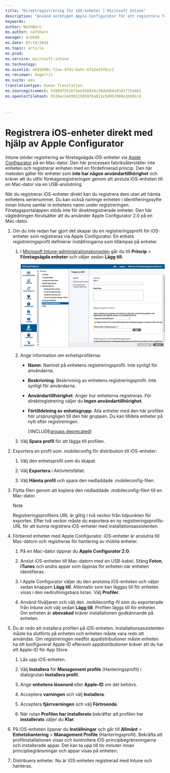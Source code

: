 ```yaml
---
title: "Direktregistrering för iOS-enheter | Microsoft Intune"
description: "Använd verktyget Apple Configurator för att registrera företagsägda iOS-enheter direkt med en fördefinierade princip genom att ansluta dem via USB till en Mac-dator."
keywords: 
author: NathBarn
ms.author: nathbarn
manager: arob98
ms.date: 07/19/2016
ms.topic: article
ms.prod: 
ms.service: microsoft-intune
ms.technology: 
ms.assetid: a692b90c-72ae-47d1-ba9c-67a2e2576cc2
ms.reviewer: dagerrit
ms.suite: ems
translationtype: Human Translation
ms.sourcegitcommit: 52069f551b73ee938818c30de664e93d1775a061
ms.openlocfilehash: 9526ac2eb902198597ba811c5d957d69e1b991c6


---
```


# Registrera iOS-enheter direkt med hjälp av Apple Configurator
Intune stöder registrering av företagsägda iOS-enheter via [Apple Configurator](http://go.microsoft.com/fwlink/?LinkId=518017) på en Mac-dator. Den här processen fabriksåterställer inte enheten och registrerar enheten med en fördefinierad princip. Den här metoden gäller för enheter som **inte har någon användartillhörighet** och kräver att du utför företagsregistreringen genom att ansluta iOS-enheten till en Mac-dator via en USB-anslutning.

När du registrerar iOS-enheter direkt kan du registrera dem utan att hämta enhetens serienummer. Du kan också namnge enheten i identifieringssyfte innan Intune samlar in enhetens namn under registreringen. Företagsportalappen stöds inte för direktregistrerade enheter. Den här vägledningen förutsätter att du använder Apple Configurator 2.0 på en Mac-dator.

1.  Om du inte redan har gjort det skapar du en registreringsprofil för iOS-enheter som registreras via Apple Configurator. En enhets registreringsprofil definierar inställningarna som tillämpas på enheter.

    1.  I [Microsoft Intune-administrationskonsolen](http://manage.microsoft.com) går du till **Princip** &gt; **Företagsägda enheter** och väljer sedan **Lägg till**.

        ![Skapa sida för mobilenhetsregistrering](../media/pol-sa-corp-enroll.png)

    2.  Ange information om enhetsprofilerna:

        -   **Namn**: Namnet på enhetens registreringsprofil. Inte synligt för användarna.

        -   **Beskrivning**: Beskrivning av enhetens registreringsprofil. Inte synligt för användarna.

        -   **Användartillhörighet**: Anger hur enheterna registreras. För direktregistrering väljer du **Ingen användartillhörighet**.

        -   **Förtilldelning av enhetsgrupp**: Alla enheter med den här profilen hör ursprungligen till den här gruppen. Du kan tilldela enheter på nytt efter registreringen.

            [!INCLUDE[groups deprecated](../includes/group-deprecation.md)]

    3.  Välj **Spara profil** för att lägga till profilen.

5.  Exportera en profil som .mobileconfig för distribution till iOS-enheter:

    1.   Välj den enhetsprofil som du skapat.

    2.   Välj **Exportera** i Aktivitetsfältet.

    3.   Välj **Hämta profil** och spara den nedladdade .mobileconfig-filen.

6.  Flytta filen genom att kopiera den nedladdade .mobileconfig-filen till en Mac-dator.
    > [!NOTE]
    > Registreringsprofilens URL är giltig i två veckor från tidpunkten för exporten. Efter två veckor måste du exportera en ny registreringsprofils-URL för att kunna registrera iOS-enheter med installationsassistenten.

7.  Förbered enheten med Apple Configurator. iOS-enheter är anslutna till Mac-datorn och registreras för hantering av mobila enheter.

    1.  På en Mac-dator öppnar du **Apple Configurator 2.0**.

    2.  Anslut iOS-enheten till Mac-datorn med en USB-kabel. Stäng **Foton**, **iTunes** och andra appar som öppnas för enheten när enheten identifieras.

    3.  I Apple Configurator väljer du den anslutna iOS-enheten och väljer sedan knappen **Lägg till**. Alternativ som kan läggas till för enheten visas i den nedrullningsbara listan. Välj **Profiler**.

    4.  Använd filväljaren och välj den .mobileconfig-fil som du exporterade från Intune och välj sedan **Lägg till**. Profilen läggs till för enheten.  Om enheten är **obevakad** kräver installationen godkännande på enheten.

8.  Du är redo att installera profilen på iOS-enheten. Installationsassistenten måste ha slutförts på enheten och enheten måste vara redo att användas. Om registreringen medför appdistributioner måste enheten ha ett konfigurerat Apple-ID eftersom appdistributioner kräver att du har ett Apple-ID för App Store.

    1.  Lås upp iOS-enheten.

    2.  Välj **Installera** för **Management profile** (Hanteringsprofil) i dialogrutan **Installera profil**.

    3.  Ange **enhetens lösenord** eller **Apple-ID** om det behövs.

    4.  Acceptera **varningen** och välj **Installera**.

    5.  Acceptera **fjärrvarningen** och välj **Förtroende**.

    6.  När rutan **Profilen har installerats** bekräftar att profilen har **installerats** väljer du **Klar**.

9.  På iOS-enheten öppnar du **Inställningar** och går till **Allmänt** &gt; **Enhetshantering** &gt; **Management Profile** (Hanteringsprofil). Bekräfta att profilinstallationen visas och kontrollera iOS-principbegränsningarna och installerade appar. Det kan ta upp till tio minuter innan principbegränsningar och appar visas på enheten.

10.  Distribuera enheter. Nu är iOS-enheten registrerad med Intune och hanteras.



<!--HONumber=Oct16_HO3-->


